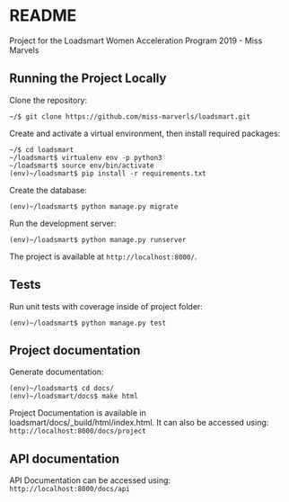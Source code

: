 # README
Project for the Loadsmart Women Acceleration Program 2019 - Miss Marvels

## Running the Project Locally
Clone the repository:

    ~/$ git clone https://github.com/miss-marverls/loadsmart.git

Create and activate a virtual environment, then install required packages:

    ~/$ cd loadsmart
    ~/loadsmart$ virtualenv env -p python3
    ~/loadsmart$ source env/bin/activate
    (env)~/loadsmart$ pip install -r requirements.txt

Create the database:

    (env)~/loadsmart$ python manage.py migrate

Run the development server:

    (env)~/loadsmart$ python manage.py runserver

The project is available at `http://localhost:8000/`.

## Tests
Run unit tests with coverage inside of project folder:

    (env)~/loadsmart$ python manage.py test

## Project documentation
Generate documentation:

    (env)~/loadsmart$ cd docs/
    (env)~/loadsmart/docs$ make html
    
Project Documentation is available in loadsmart/docs/_build/html/index.html. It can also be accessed using: `http://localhost:8000/docs/project`

## API documentation

API Documentation can be accessed using: `http://localhost:8000/docs/api`



